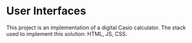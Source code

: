 # User Interfaces

This project is an implementation of a digital Casio calculator. The stack used to implement this solution: HTML, JS, CSS.
